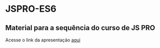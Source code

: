 # JSPRO-ES6

## Material para a sequência do curso de JS PRO

Acesse o link da apresentação [aqui](https://jspro-es-6.vercel.app/#0)
